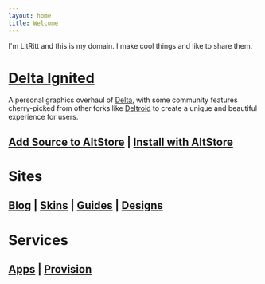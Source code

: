 ```yaml
---
layout: home
title: Welcome
---
```


I'm LitRitt and this is my domain. I make cool things and like to share them.

# [Delta Ignited](https://github.com/Lit-Development/Delta-Ignited)

A personal graphics overhaul of [Delta](https://github.com/rileytestut/Delta), with some community features cherry-picked from other forks like [Deltroid](https://github.com/lonkelle/Deltroid) to create a unique and beautiful experience for users.

## [Add Source to AltStore](altstore://source?url=https://apps.litritt.com) | [Install with AltStore](altstore://install?url=https://github.com/Lit-Development/Delta-Ignited/releases/download/v0.1.0/delta-ignited.ipa)

# Sites

## [Blog](https://blog.litritt.com) | [Skins](https://skins.litritt.com) | [Guides](https://guides.litritt.com) | [Designs](https://design.litritt.com)

# Services

## [Apps](https://apps.litritt.com) | [Provision](https://ani.litritt.com)